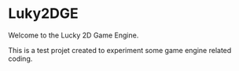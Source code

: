 # Luky2DGE

Welcome to the Lucky 2D Game Engine.

This is a test projet created to experiment some game engine related coding.
